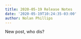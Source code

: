```yaml
---
title: 2020-05-19 Release Notes
date: '2020-05-19T10:24:35-03:00'
author: Nolan Phillips
---
```

New post, who dis?